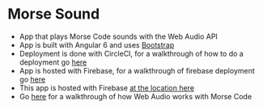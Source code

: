# Morse Sound

- App that plays Morse Code sounds with the Web Audio API
- App is built with Angular 6 and uses [Bootstrap](https://getbootstrap.com/)
- Deployment is done with CircleCI, for a walkthrough of how to do a deployment go [here](https://rhythmandbinary.com/2018/10/19/circle-ci/)
- App is hosted with Firebase, for a walkthrough of firebase deployment go [here](https://blog.angularindepth.com/deploying-an-angular-site-to-firebase-with-circleci-ed881cb6a2fa)
- This app is hosted with Firebase [at the location here](https://morse-sound.firebaseapp.com)
- Go [here](https://rhythmandbinary.com/2019/01/19/morse-code/) for a walkthrough of how Web Audio works with Morse Code

